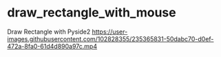 # draw_rectangle_with_mouse

Draw Rectangle with Pyside2
https://user-images.githubusercontent.com/102828355/235365831-50dabc70-d0ef-472a-8fa0-61d4d890a97c.mp4


